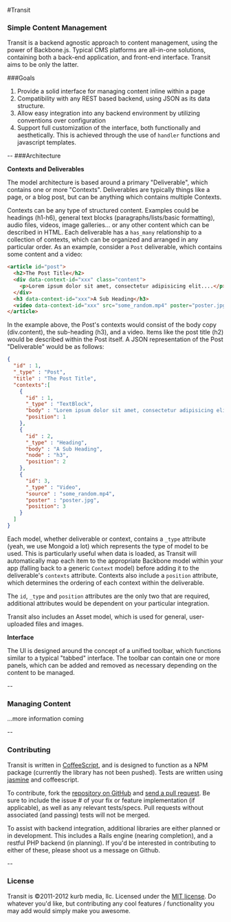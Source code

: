 #Transit
### Simple Content Management

Transit is a backend agnostic approach to content management, using the power of Backbone.js. Typical CMS platforms are all-in-one solutions, containing both 
a back-end application, and front-end interface. Transit aims to be only the latter. 

###Goals

1. Provide a solid interface for managing content inline within a page
2. Compatibility with any REST based backend, using JSON as its data structure.
3. Allow easy integration into any backend environment by utilizing conventions over configuration
4. Support full customization of the interface, both functionally and aesthetically. This is achieved through the use of `handler` functions and javascript templates.

--
###Architecture 

**Contexts and Deliverables**

The model architecture is based around a primary "Deliverable", which contains one or more "Contexts". Deliverables are typically things like a page, or 
a blog post, but can be anything which contains multiple Contexts. 

Contexts can be any type of structured content. Examples could be headings (h1-h6), general text blocks (paragraphs/lists/basic formatting), audio files, videos, 
image galleries... or any other content which can be described in HTML. Each deliverable has a `has_many` relationship to a collection of contexts, 
which can be organized and arranged in any particular order. As an example, consider a `Post` deliverable, which contains some content and a video:

```html
<article id="post">
  <h2>The Post Title</h2>
  <div data-context-id="xxx" class="content">
    <p>Lorem ipsum dolor sit amet, consectetur adipisicing elit....</p>
  </div>
  <h3 data-context-id="xxx">A Sub Heading</h3>
  <video data-context-id="xxx" src="some_random.mp4" poster="poster.jpg" />
</article>
```
In the example above, the Post's contexts would consist of the body copy (div.content), the sub-heading (h3), and a video. Items like the post title (h2) 
would be described within the Post itself. A JSON representation of the Post "Deliverable" would be as follows:

```json
{
  "id" : 1,
  "_type" : "Post",
  "title" : "The Post Title",
  "contexts":[
    {
      "id" : 1,
      "_type" : "TextBlock",
      "body" : "Lorem ipsum dolor sit amet, consectetur adipisicing elit....",
      "position": 1
    },
    {
      "id" : 2,
      "_type" : "Heading",
      "body" : "A Sub Heading",
      "node" : "h3",
      "position": 2
    },
    {
      "id": 3,
      "_type" : "Video",
      "source" : "some_random.mp4",
      "poster" : "poster.jpg",
      "position": 3
    }
  ]
}
```

Each model, whether deliverable or context, contains a `_type` attribute (yeah, we use Mongoid a lot) which represents the type of model to be used. 
This is particularly useful when data is loaded, as Transit will automatically map each item to the appropriate Backbone model within your app
(falling back to a generic `Context` model) before adding it to the deliverable's `contexts` attribute.  Contexts also include a `position`
attribute, which determines the ordering of each context within the deliverable. 

The `id`, `_type` and `position` attributes are the only two that are required, additional attributes would be dependent on your particular integration.

Transit also includes an Asset model, which is used for general, user-uploaded files and images. 

**Interface**

The UI is designed around the concept of a unified toolbar, which functions similar to a typical "tabbed" interface. The toolbar can contain one or more 
panels, which can be added and removed as necessary depending on the content to be managed. 

--
### Managing Content

...more information coming

--
### Contributing

Transit is written in [CoffeeScript](http://jashkenas.github.com/coffee-script/), and is designed to function as a NPM package (currently the library has not been pushed).
Tests are written using [jasmine](https://jasmine.github.io/) and coffeescript.

To contribute, fork the [repository on GitHub](https://github.com/kurbmedia/transit) and [send a pull request](http://help.github.com/pull-requests/). Be sure to 
include the issue # of your fix or feature implementation (if applicable), as well as any relevant tests/specs. Pull requests without associated (and passing) tests 
will not be merged.

To assist with backend integration, additional libraries are either planned or in development. This includes a Rails engine (nearing completion), and a 
restful PHP backend (in planning). If you'd be interested in contributing to either of these, please shoot us a message on Github.

--
### License

Transit is &copy;2011-2012 kurb media, llc. Licensed under the [MIT license](http://en.wikipedia.org/wiki/MIT_License). Do whatever you'd like, 
but contributing any cool features / functionality you may add would simply make you awesome.
